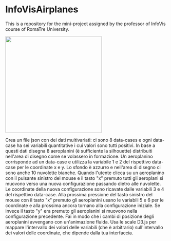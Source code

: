 # InfoVisAirplanes
This is a repository for the mini-project assigned by the professor of InfoVis course of RomaTre University.

<img src="https://upload.wikimedia.org/wikipedia/commons/thumb/1/17/Nine_BAE_Hawks_of_the_UK_Red_Arrows_at_the_2018_RIAT%2C_England.jpg/1024px-Nine_BAE_Hawks_of_the_UK_Red_Arrows_at_the_2018_RIAT%2C_England.jpg" width="300" height="300">

Crea un file json con dei dati multivariati: ci sono 8 data-cases e ogni
data-case ha sei variabili quantitative i cui valori sono tutti
positivi. In base a questi dati disegna 8 aeroplanini (è sufficiente la
silhouette) distribuiti nell'area di disegno come se volassero in
formazione. 
Un aeroplanino corrisponde ad un data-case e utilizza la
variabile 1 e 2 del rispettivo data-case per le coordinate x e y. Lo
sfondo è azzurro e nell'area di disegno ci sono anche 10 nuvolette
bianche.
Quando l'utente clicca su un aeroplanino con il pulsante
sinistro del mouse e il tasto "x" premuto tutti gli aeroplani si muovono
verso una nuova configurazione passando dietro alle nuvolette. Le
coordinate della nuova configurazione sono ricavate dalle variabili 3 e
4 del rispettivo data-case. Alla prossima pressione del tasto sinistro
del mouse con il tasto "x" premuto gli aeroplanini usano le variabili 5
e 6 per le coordinate e alla prossima ancora tornano alla configurazione
iniziale.
Se invece il tasto "y" era premuto gli aeroplanini si muovono
nella configurazione precedente. Fai in modo che i cambi di posizione
degli aeroplanini avvengano con un'animazione fluida. Usa le scale D3.js
per mappare l'intervallo dei valori delle variabili (che è arbitrario)
sull'intervallo dei valori delle coordinate, che dipende dalla tua
interfaccia.
